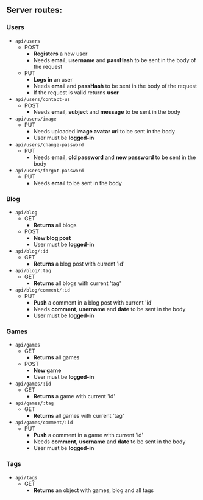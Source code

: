 ## Server routes:

### Users

* `api/users`
  * POST
    * **Registers** a new user
    * Needs **email**, **username** and **passHash** to be sent in the body of the request
  * PUT
    * **Logs in** an user
    * Needs **email** and **passHash** to be sent in the body of the request
    * If the request is valid returns **user**
* `api/users/contact-us`
  * POST
    * Needs **email**, **subject** and **message** to be sent in the body 
* `api/users/image`
  * PUT
    * Needs uploaded **image avatar url** to be sent in the body
    * User must be **logged-in**
* `api/users/change-password`
  * PUT
    * Needs **email**, **old password** and **new password** to be sent in the body 
* `api/users/forgot-password`
  * PUT
    * Needs **email** to be sent in the body

### Blog

* `api/blog`
  * GET
    * **Returns** all blogs
  * POST
    * **New blog post** 
	* User must be **logged-in**
* `api/blog/:id`
  * GET
    * **Returns** a blog post with current 'id'
* `api/blog/:tag`
  * GET
    * **Returns** all blogs with current 'tag'
* `api/blog/comment/:id`
  * PUT
    * **Push** a comment in a blog post with current 'id'
    * Needs **comment**, **username** and **date** to be sent in the body 
    * User must be **logged-in**

###	Games

* `api/games`
  * GET
    * **Returns** all games
  * POST
    * **New game** 
	* User must be **logged-in**
* `api/games/:id`
  * GET
    * **Returns** a game with current 'id'
* `api/games/:tag`
  * GET
    * **Returns** all games with current 'tag'
* `api/games/comment/:id`
  * PUT
    * **Push** a comment in a game with current 'id'
    * Needs **comment**, **username** and **date** to be sent in the body 
    * User must be **logged-in**

###	Tags
*	`api/tags`
	*	GET
		*	**Returns** an object with games, blog and all tags